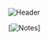 ![Header](https://user-images.githubusercontent.com/125516998/220818272-3e58b134-1b70-4dd3-b32e-b71c9ee81000.jpg)

[![Notes](https://docs.google.com/document/d/1IsCc40Z5I6IRIUjfaErTuEmXPa-FT4_XgDmHG8JAOtE/edit?usp=sharing)]
